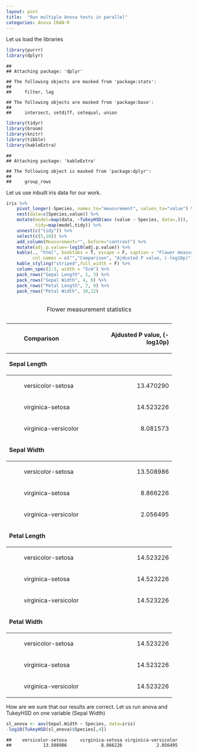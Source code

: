 ```yaml
---
layout: post
title:  "Run multiple Anova tests in parallel"
categories: Anova CRAN-R
---
```


Let us load the libraries

``` r
library(purrr)
library(dplyr)
```
    ## 
    ## Attaching package: 'dplyr'

    ## The following objects are masked from 'package:stats':
    ## 
    ##     filter, lag

    ## The following objects are masked from 'package:base':
    ## 
    ##     intersect, setdiff, setequal, union

``` r
library(tidyr)
library(broom)
library(knitr)
library(tibble)
library(kableExtra)
```
    ## 
    ## Attaching package: 'kableExtra'

    ## The following object is masked from 'package:dplyr':
    ## 
    ##     group_rows

Let us use inbuilt iris data for our work.

``` r
iris %>%
    pivot_longer(-Species, names_to="measurement", values_to="value") %>%
    nest(data=c(Species,value)) %>%
    mutate(model=map(data, ~TukeyHSD(aov (value ~ Species, data=.))),
           tidy=map(model,tidy)) %>%
    unnest(c("tidy")) %>%
    select(c(5,10)) %>%
    add_column(Measurement="",.before="contrast") %>%
    mutate(adj.p.value=-log10(adj.p.value)) %>%
    kable(., "html", booktabs = T, escape = F, caption = "Flower measurement statistics",
          col.names = c("","Comparison", "Ajdusted P value, (-log10p)")) %>%
    kable_styling("striped",full_width = F) %>%
    column_spec(2:3, width = "5cm") %>%
    pack_rows("Sepal Length", 1, 3) %>%
    pack_rows("Sepal Width", 4, 6) %>%
    pack_rows("Petal Length", 7, 9) %>%
    pack_rows("Petal Width", 10,12)
```

<table class="table table-striped" style="width: auto !important; margin-left: auto; margin-right: auto;">

<caption>

Flower measurement statistics

</caption>

<thead>

<tr>

<th style="text-align:left;">

</th>

<th style="text-align:left;">

Comparison

</th>

<th style="text-align:right;">

Ajdusted P value, (-log10p)

</th>

</tr>

</thead>

<tbody>

<tr grouplength="3">

<td colspan="3" style="border-bottom: 1px solid;">

<strong>Sepal Length</strong>

</td>

</tr>

<tr>

<td style="text-align:left; padding-left: 2em;" indentlevel="1">

</td>

<td style="text-align:left;width: 5cm; ">

versicolor-setosa

</td>

<td style="text-align:right;width: 5cm; ">

13.470290

</td>

</tr>

<tr>

<td style="text-align:left; padding-left: 2em;" indentlevel="1">

</td>

<td style="text-align:left;width: 5cm; ">

virginica-setosa

</td>

<td style="text-align:right;width: 5cm; ">

14.523226

</td>

</tr>

<tr>

<td style="text-align:left; padding-left: 2em;" indentlevel="1">

</td>

<td style="text-align:left;width: 5cm; ">

virginica-versicolor

</td>

<td style="text-align:right;width: 5cm; ">

8.081573

</td>

</tr>

<tr grouplength="3">

<td colspan="3" style="border-bottom: 1px solid;">

<strong>Sepal Width</strong>

</td>

</tr>

<tr>

<td style="text-align:left; padding-left: 2em;" indentlevel="1">

</td>

<td style="text-align:left;width: 5cm; ">

versicolor-setosa

</td>

<td style="text-align:right;width: 5cm; ">

13.508986

</td>

</tr>

<tr>

<td style="text-align:left; padding-left: 2em;" indentlevel="1">

</td>

<td style="text-align:left;width: 5cm; ">

virginica-setosa

</td>

<td style="text-align:right;width: 5cm; ">

8.866226

</td>

</tr>

<tr>

<td style="text-align:left; padding-left: 2em;" indentlevel="1">

</td>

<td style="text-align:left;width: 5cm; ">

virginica-versicolor

</td>

<td style="text-align:right;width: 5cm; ">

2.056495

</td>

</tr>

<tr grouplength="3">

<td colspan="3" style="border-bottom: 1px solid;">

<strong>Petal Length</strong>

</td>

</tr>

<tr>

<td style="text-align:left; padding-left: 2em;" indentlevel="1">

</td>

<td style="text-align:left;width: 5cm; ">

versicolor-setosa

</td>

<td style="text-align:right;width: 5cm; ">

14.523226

</td>

</tr>

<tr>

<td style="text-align:left; padding-left: 2em;" indentlevel="1">

</td>

<td style="text-align:left;width: 5cm; ">

virginica-setosa

</td>

<td style="text-align:right;width: 5cm; ">

14.523226

</td>

</tr>

<tr>

<td style="text-align:left; padding-left: 2em;" indentlevel="1">

</td>

<td style="text-align:left;width: 5cm; ">

virginica-versicolor

</td>

<td style="text-align:right;width: 5cm; ">

14.523226

</td>

</tr>

<tr grouplength="3">

<td colspan="3" style="border-bottom: 1px solid;">

<strong>Petal Width</strong>

</td>

</tr>

<tr>

<td style="text-align:left; padding-left: 2em;" indentlevel="1">

</td>

<td style="text-align:left;width: 5cm; ">

versicolor-setosa

</td>

<td style="text-align:right;width: 5cm; ">

14.523226

</td>

</tr>

<tr>

<td style="text-align:left; padding-left: 2em;" indentlevel="1">

</td>

<td style="text-align:left;width: 5cm; ">

virginica-setosa

</td>

<td style="text-align:right;width: 5cm; ">

14.523226

</td>

</tr>

<tr>

<td style="text-align:left; padding-left: 2em;" indentlevel="1">

</td>

<td style="text-align:left;width: 5cm; ">

virginica-versicolor

</td>

<td style="text-align:right;width: 5cm; ">

14.523226

</td>

</tr>

</tbody>

</table>

How are we sure that our results are correct. Let us run anova and
TukeyHSD on one variable (Sepal Width)

``` r
sl_anova <- aov(Sepal.Width ~ Species, data=iris)
-log10(TukeyHSD(sl_anova)$Species[,4])
```

    ##    versicolor-setosa     virginica-setosa virginica-versicolor 
    ##            13.508986             8.866226             2.056495
